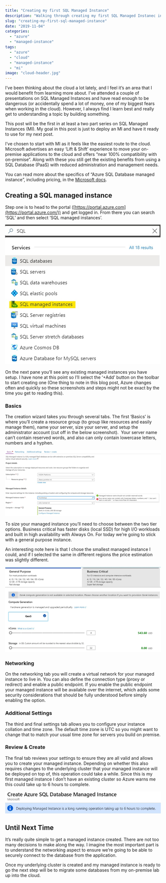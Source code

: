 ```yaml
---
title: "Creating my first SQL Managed Instance"
description: "Walking through creating my first SQL Managed Instanec in the Azure Portal."
slug: "creating-my-first-sql-managed-instance"
date: "2019-11-04"
categories:
  - "azure"
  - "managed-instance"
tags:
  - "azure"
  - "cloud"
  - "managed-instance"
  - "mi"
image: "cloud-header.jpg"
---
```


I’ve been thinking about the cloud a lot lately, and I feel it’s an area that I would benefit from learning more about. I’ve attended a couple of presentations on SQL Managed Instances and have read enough to be dangerous (or accidentally spend a lot of money, one of my biggest fears when working in the cloud). However, I always find I learn best and really get to understanding a topic by building something.

This post will be the first in at least a two part series on SQL Managed Instances (MI). My goal in this post is just to deploy an MI and have it ready to use for my next post.

I’ve chosen to start with MI as it feels like the easiest route to the cloud. Microsoft advertises an easy ‘Lift & Shift’ experience to move your on-premise applications to the cloud and offers “near 100% compatibility with on-premise”. Along with these you still get the existing benefits from using a SQL Database (PaaS) with reduced administration and management needs.

You can read more about the specifics of “Azure SQL Database managed instance”, including pricing, in the [Microsoft docs](https://docs.microsoft.com/en-us/azure/sql-database/sql-database-managed-instance).

## Creating a SQL managed instance

Step one is to head to the portal ([https://portal.azure.com](https://portal.azure.com/)) and get logged in. From there you can search ‘SQL’ and then select ‘SQL managed instances’.

![Finding SQL Managed Instances in the portal](SQLMI_Create.jpg)

On the next pane you’ll see any existing managed instances you have setup. I have none at this point so I’ll select the ‘+Add’ button on the toolbar to start creating one (One thing to note in this blog post, Azure changes often and quickly so these screenshots and steps might not be exact by the time you get to reading this).

### Basics

The creation wizard takes you through several tabs. The first ‘Basics’ is where you’ll create a resource group (to group like resources and easily manage them), name your server, size your server, and setup the administrator account (cut off in the below screenshot).  Your server name can’t contain reserved words, and also can only contain lowercase letters, numbers and a hyphen.

![Basics for SQL MI setup](create.jpg)

To size your managed instance you’ll need to choose between the two tier options. Business critical has faster disks (local SSD) for high I/O workloads and built in high availability with Always On. For today we’re going to stick with a general purpose instance.

An interesting note here is that I chose the smallest managed instance I could, and if I selected the same in different regions the price estimation was slightly different.

![Sizing the managed instance](sizing.jpg)

### Networking

On the networking tab you will create a virtual network for your managed instance to live in. You can also define the connection type (proxy or redirect) and enable a public endpoint. If you enable the public endpoint your managed instance will be available over the internet, which adds some security considerations that should be fully understood before simply enabling the option.

### Additional Settings

The third and final settings tab allows you to configure your instance collation and time zone. The default time zone is UTC so you might want to change that to match your usual time zone for servers you build on premise.

### Review & Create

The final tab reviews your settings to ensure they are all valid and allows you to create your managed instance. Depending on whether this also requires changes to the underlying cluster that your managed instance will be deployed on top of, this operation could take a while. Since this is my first managed instance I don’t have an existing cluster so Azure warns me this could take up to 6 hours to complete.

![It might take a while to create...](hourstocomplete.jpg)

## Until Next Time

It’s really quite simple to get a managed instance created. There are not too many decisions to make along the way. I imagine the most important part is to understand the networking aspect to ensure we’re going to be able to securely connect to the database from the application.

Once my underlying cluster is created and my managed instance is ready to go the next step will be to migrate some databases from my on-premise lab up into the cloud.
